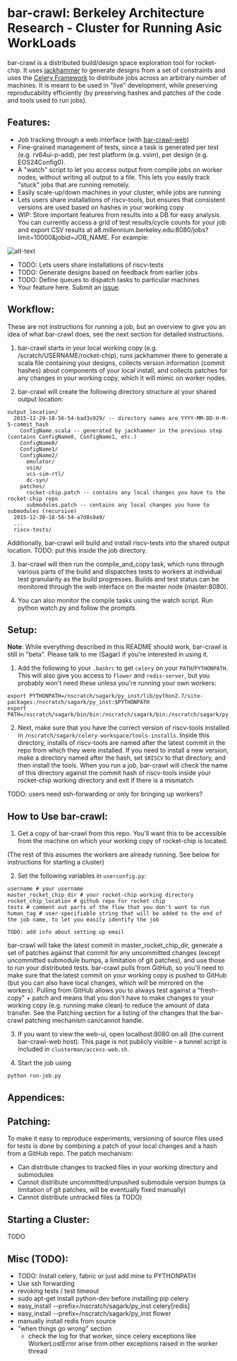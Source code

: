 bar-crawl: Berkeley Architecture Research - Cluster for Running Asic WorkLoads
==============================================================================

bar-crawl is a distributed build/design space exploration tool for rocket-chip. It uses [jackhammer](http://github.com/ucb-bar/jackhammer) to generate designs from a set of constraints and uses the [Celery Framework](http://www.celeryproject.org/) to distribute jobs across an arbitrary number of machines. It is meant to be used in "live" development, while preserving reproducability efficiently (by preserving hashes and patches of the code and tools used to run jobs).


Features:
-----------------------

* Job tracking through a web interface (with [bar-crawl-web](https://github.com/ucb-bar/bar-crawl-web))
* Fine-grained management of tests, since a task is generated per test (e.g. rv64ui-p-add), per test platform (e.g. vsim), per design (e.g. EOS24Config0).
* A "watch" script to let you access output from compile jobs on worker nodes, without writing all output to a file. This lets you easily track "stuck" jobs that are running remotely.
* Easily scale-up/down machines in your cluster, while jobs are running
* Lets users share installations of riscv-tools, but ensures that consistent versions are used based on hashes in your working copy
* WIP: Store important features from results into a DB for easy analysis. You can currently access a grid of test results/cycle counts for your job and export CSV results at a8.millennium.berkeley.edu:8080/jobs?limit=10000&jobid=JOB_NAME. For example:

![alt-text](https://www.eecs.berkeley.edu/~skarandikar/host/bar-crawl-screenshot.png "Bar Crawl Screenshot")

* TODO: Lets users share installations of riscv-tests
* TODO: Generate designs based on feedback from earlier jobs
* TODO: Define queues to dispatch tasks to particular machines
* Your feature here. Submit an [issue](http://github.com/ucb-bar/bar-crawl/issues).



Workflow:
-----------------------

These are not instructions for running a job, but an overview to give you an idea of what bar-crawl does, see the next section for detailed instructions.

1) bar-crawl starts in your local working copy (e.g. /scratch/USERNAME/rocket-chip), runs jackhammer there to generate a scala file containing your designs, collects version information (commit hashes) about components of your local install, and collects patches for any changes in your working copy, which it will mimic on worker nodes.

2) bar-crawl will create the following directory structure at your shared output location: 
``` 
output_location/
  2015-12-29-18-56-54-bad3s929/ -- directory names are YYYY-MM-DD-H-M-S-commit_hash
    ConfigName.scala -- generated by jackhammer in the previous step (contains ConfigName0, ConfigName1, etc.)
    ConfigName0/
    ConfigName1/
    ConfigName2/
      emulator/
      vsim/
      vcs-sim-rtl/
      dc-syn/
    patches/
      rocket-chip.patch -- contains any local changes you have to the rocket-chip repo
      submodules.patch -- contains any local changes you have to submodules (recursive)
  2015-12-30-18-56-54-a7d8s9a9/
  ...
  riscv-tests/
``` 
Additionally, bar-crawl will build and install riscv-tests into the shared output location. TODO: put this inside the job directory.

3) bar-crawl will then run the compile_and_copy task, which runs through various parts of the build and dispatches tests to workers at individual test granularity as the build progresses. Builds and test status can be monitored through the web interface on the master node (master:8080). 

4) You can also monitor the compile tasks using the watch script. Run python watch.py and follow the prompts.

Setup:
-----------------------

**Note**: While everything described in this README should work, bar-crawl is still in "beta". Please talk to me (Sagar) if you're interested in using it.

1) Add the following to your `.bashrc` to get `celery` on your `PATH`/`PYTHONPATH`. This will also give you access to `flower` and `redis-server`, but you probably won't need these unless you're running your own workers:

```
export PYTHONPATH=/nscratch/sagark/py_inst/lib/python2.7/site-packages:/nscratch/sagark/py_inst:$PYTHONPATH
export PATH=/nscratch/sagark/bin/bin:/nscratch/sagark/bin:/nscratch/sagark/py_inst/bin:~/bin:$PATH
```

2) Next, make sure that you have the correct version of riscv-tools installed in `/nscratch/sagark/celery-workspace/tools-installs`. Inside this directory, installs of riscv-tools are named after the latest commit in the repo from which they were installed. If you need to install a new version, make a directory named after the hash, set `$RISCV` to that directory, and then install the tools. When you run a job, bar-crawl will check the name of this directory against the commit hash of riscv-tools inside your rocket-chip working directory and exit if there is a mismatch.

TODO: users need ssh-forwarding or only for bringing up workers?

How to Use bar-crawl:
-----------------------

1) Get a copy of bar-crawl from this repo. You'll want this to be accessible from the machine on which your working copy of rocket-chip is located.

(The rest of this assumes the workers are already running. See below for instructions
for starting a cluster)

2) Set the following variables in `userconfig.py`:

```
username # your username
master_rocket_chip_dir # your rocket-chip working directory
rocket_chip_location # github repo for rocket chip
tests # comment out parts of the flow that you don't want to run
human_tag # user-specifiable string that will be added to the end of the job name, to let you easily identify the job

TODO: add info about setting up email
```

bar-crawl will take the latest commit in master_rocket_chip_dir, generate a set of patches against that commit for any uncommitted changes (except uncommitted submodule bumps, a limitation of git patches), and use those to run your distributed tests. bar-crawl pulls from GitHub, so you'll need to make sure that the latest commit on your working copy is pushed to GitHub (but you can also have local changes, which will be mirrored on the workers). Pulling from GitHub allows you to always test against a "fresh-copy" + patch and means that you don't have to make changes to your working copy (e.g. running make clean) to reduce the amount of data transfer. See the Patching section for a listing of the changes that the bar-crawl patching mechanism can/cannot handle.

3) If you want to view the web-ui, open localhost:8080 on a8 (the current bar-crawl-web host). This page is not publicly visible - a tunnel script is included in `clusterman/access-web.sh`.

4) Start the job using

```
python run-job.py
```

Appendices:
------------------------


Patching:
-------------------------
To make it easy to reproduce experiments, versioning of source files used for tests is done by combining a patch of your local changes and a hash from a GitHub repo. The patch mechanism:

* Can distribute changes to tracked files in your working directory and submodules
* Cannot distribute uncommitted/unpushed submodule version bumps (a limitation of git patches, will be eventually fixed manually)
* Cannot distribute untracked files (a TODO)


Starting a Cluster:
----------------------------

TODO

Misc (TODO):
-----------------------
- TODO: Install celery, fabric or just add mine to PYTHONPATH
- Use ssh forwarding
- revoking tests / test timeout
- sudo apt-get install python-dev before installing pip celery
- easy_install --prefix=/nscratch/sagark/py_inst celery[redis]
- easy_install --prefix=/nscratch/sagark/py_inst flower
- manually install redis from source
- "when things go wrong" section
    - check the log for that worker, since celery exceptions like 
    WorkerLostError arise from other exceptions raised in the worker thread

